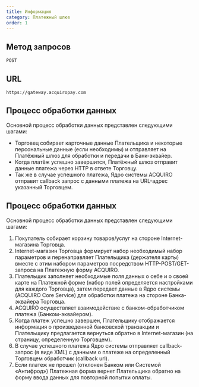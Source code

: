```yaml
---
title: Информация
category: Платежный шлюз
order: 1
---
```


## Метод запросов

	POST

## URL

    https://gateway.acquiropay.com
    
## Процесс обработки данных
Основной процесс обработки данных представлен следующими шагами:
*	Торговец собирает карточные данные Плательщика и некоторые персональные данные (если необходимы) и отправляет на Платёжный шлюз для обработки и передачи в Банк-эквайер.*	Когда платёж успешно завершится, Платёжный шлюз отправит данные платежа через HTTP в ответе Торговцу.*	Так же в случае успешного платежа, Ядро системы ACQUIRO отправит callback запрос с данными платежа на URL-адрес указанный Торговцем.

## Процесс обработки данных
Основной процесс обработки данных представлен следующими шагами:
1.	Покупатель собирает корзину товаров/услуг на стороне Internet-магазина Торговца.2.	Internet-магазин Торговца формирует набор необходимый набор параметров и перенаправляет Плательщика (держателя карты) вместе с этим набором параметров посредством HTTP-POST/GET-запроса на Платежную форму ACQUIRO.3.	Плательщик заполняет необходимые поля данных о себе и о своей карте на Платежной форме (набор полей определяется настройками для каждого Торговца), затем передает данные в Ядро системы (ACQUIRO Core Service) для обработки платежа на стороне Банка-эквайера Торговца.4.	ACQUIRO осуществляет взаимодействие с банком-обработчиком платежа (Банком-эквайером).5.	Когда платеж успешно завершен, Плательщику отображается информация о произведенной банковской транзакции и Плательщику предлагается вернуться обратно в Internet-магазин (на страницу, определенную Торговцем).6.	В случае успешного платежа Ядро системы отправляет callback-запрос (в виде XML) с данными о платеже на определенный Торговцем обработчик (callback url).7.	Если платеж не прошел (отклонен Банком или Системой «Антифрод») Платежная форма вернет Плательщика обратно на форму ввода данных для повторной попытки оплаты.
